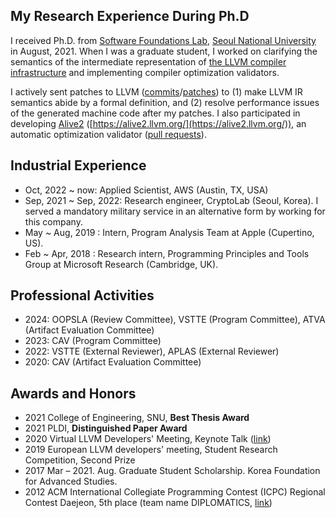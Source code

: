 ## My Research Experience During Ph.D

I received Ph.D. from [Software Foundations Lab](https://sf.snu.ac.kr/),
[Seoul National University](https://en.snu.ac.kr/) in August, 2021.
When I was a graduate student, I worked on clarifying the semantics of the intermediate
representation of [the LLVM compiler infrastructure](https://llvm.org) and
implementing compiler optimization validators.

I actively sent patches to LLVM
([commits](https://github.com/llvm/llvm-project/commits?author=aqjune)/[patches](https://reviews.llvm.org/differential/query/ZDmAEKkUFLzv/#R))
to (1) make LLVM IR semantics abide by a formal definition, and (2) resolve performance issues of the generated machine code after my patches.
I also participated in developing [Alive2](https://github.com/AliveToolkit/alive2) ([https://alive2.llvm.org/](https://alive2.llvm.org/)), an automatic optimization validator ([pull requests](https://github.com/AliveToolkit/alive2/pulls?q=is%3Apr+author%3Aaqjune)).

## Industrial Experience

- Oct, 2022 ~ now: Applied Scientist, AWS (Austin, TX, USA)
- Sep, 2021 ~ Sep, 2022: Research engineer, CryptoLab (Seoul, Korea). I served a mandatory military service in an alternative form by working for this company.
- May ~ Aug, 2019 : Intern, Program Analysis Team at Apple (Cupertino, US).
- Feb ~ Apr, 2018 : Research intern, Programming Principles and Tools Group at Microsoft Research (Cambridge, UK).

## Professional Activities

- 2024: OOPSLA (Review Committee), VSTTE (Program Committee), ATVA (Artifact Evaluation Committee)
- 2023: CAV (Program Committee)
- 2022: VSTTE (External Reviewer), APLAS (External Reviewer)
- 2020: CAV (Artifact Evaluation Committee)

## Awards and Honors

- 2021 College of Engineering, SNU, **Best Thesis Award**
- 2021 PLDI, **Distinguished Paper Award**
- 2020 Virtual LLVM Developers' Meeting, Keynote Talk ([link](https://llvm.org/devmtg/2020-09/schedule/))
- 2019 European LLVM developers' meeting, Student Research Competition, Second Prize
- 2017 Mar – 2021. Aug. Graduate Student Scholarship. Korea Foundation for Advanced Studies.
- 2012 ACM International Collegiate Programming Contest (ICPC) Regional Contest Daejeon, 5th place (team name DIPLOMATICS, [link](http://icpckorea.org/2012-daejeon/regional))

